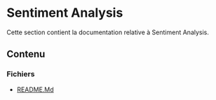 # Sentiment Analysis

Cette section contient la documentation relative à Sentiment Analysis.

## Contenu


### Fichiers

- [README.Md](./README.md.txt)
